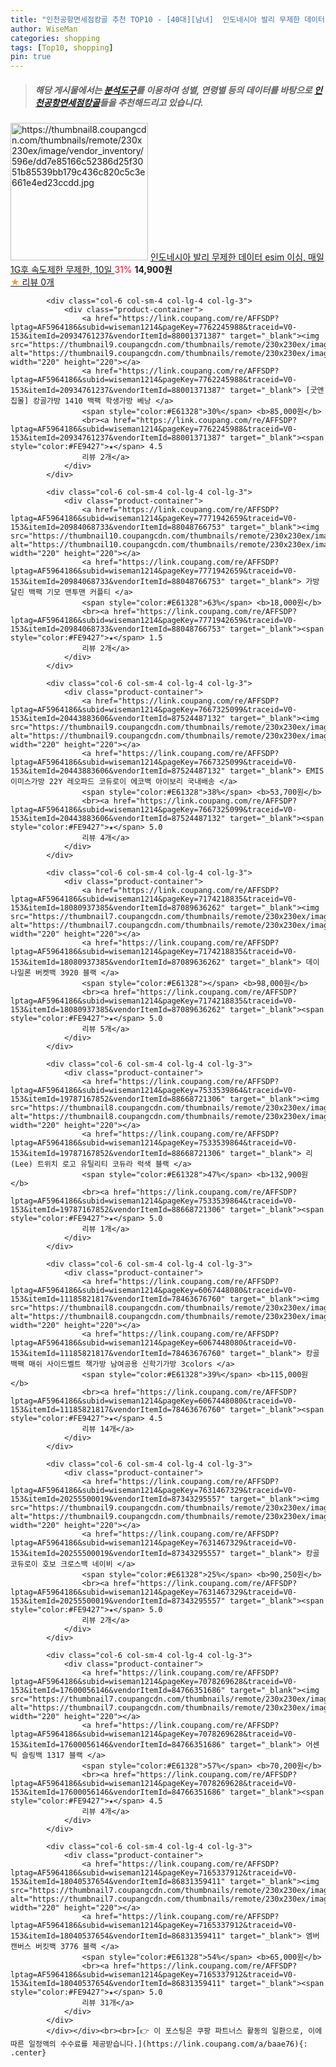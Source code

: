 ```yaml
---
title: "인천공항면세점캉골 추천 TOP10 - [40대][남녀]  인도네시아 발리 무제한 데이터 esim 이심, 매일1G후 속도제한 무제한, 10일 "
author: WiseMan
categories: shopping
tags: [Top10, shopping]
pin: true
---
```


> ##### 해당 게시물에서는 [**분석도구**](https://itemscout.io/)를 이용하여 **성별**, **연령별** 등의 데이터를 바탕으로 [**인천공항면세점캉골**](https://link.coupang.com/a/baae76)들을 추천해드리고 있습니다.
<div class="container"><div class="row">
            <div class="col-6 col-sm-4 col-lg-4 col-lg-3">
                <div class="product-container">
                    <a href="https://link.coupang.com/re/AFFSDP?lptag=AF5964186&subid=wiseman1214&pageKey=7876158176&traceid=V0-153&itemId=21527272275&vendorItemId=88580652851" target="_blank"><img src="https://thumbnail8.coupangcdn.com/thumbnails/remote/230x230ex/image/vendor_inventory/596e/dd7e85166c52386d25f3051b85539bb179c436c820c5c3e661e4ed23ccdd.jpg" alt="https://thumbnail8.coupangcdn.com/thumbnails/remote/230x230ex/image/vendor_inventory/596e/dd7e85166c52386d25f3051b85539bb179c436c820c5c3e661e4ed23ccdd.jpg" width="220" height="220"></a>
                    <a href="https://link.coupang.com/re/AFFSDP?lptag=AF5964186&subid=wiseman1214&pageKey=7876158176&traceid=V0-153&itemId=21527272275&vendorItemId=88580652851" target="_blank"> 인도네시아 발리 무제한 데이터 esim 이심, 매일1G후 속도제한 무제한, 10일 </a>
                    <span style="color:#E61328">31%</span> <b>14,900원</b>
                    <br><a href="https://link.coupang.com/re/AFFSDP?lptag=AF5964186&subid=wiseman1214&pageKey=7876158176&traceid=V0-153&itemId=21527272275&vendorItemId=88580652851" target="_blank"><span style="color:#FE9427">★</span> 
                    리뷰 0개</a>
                </div>
            </div>
            
            <div class="col-6 col-sm-4 col-lg-4 col-lg-3">
                <div class="product-container">
                    <a href="https://link.coupang.com/re/AFFSDP?lptag=AF5964186&subid=wiseman1214&pageKey=7762245988&traceid=V0-153&itemId=20934761237&vendorItemId=88001371387" target="_blank"><img src="https://thumbnail9.coupangcdn.com/thumbnails/remote/230x230ex/image/vendor_inventory/517f/1314d7444cc60528dcc12e96b958ca01a1acd8303aaaa19e5eda43a9ad95.jpg" alt="https://thumbnail9.coupangcdn.com/thumbnails/remote/230x230ex/image/vendor_inventory/517f/1314d7444cc60528dcc12e96b958ca01a1acd8303aaaa19e5eda43a9ad95.jpg" width="220" height="220"></a>
                    <a href="https://link.coupang.com/re/AFFSDP?lptag=AF5964186&subid=wiseman1214&pageKey=7762245988&traceid=V0-153&itemId=20934761237&vendorItemId=88001371387" target="_blank"> [굿앤칩몰] 캉골가방 1410 백팩 학생가방 베낭 </a>
                    <span style="color:#E61328">30%</span> <b>85,000원</b>
                    <br><a href="https://link.coupang.com/re/AFFSDP?lptag=AF5964186&subid=wiseman1214&pageKey=7762245988&traceid=V0-153&itemId=20934761237&vendorItemId=88001371387" target="_blank"><span style="color:#FE9427">★</span> 4.5
                    리뷰 2개</a>
                </div>
            </div>
            
            <div class="col-6 col-sm-4 col-lg-4 col-lg-3">
                <div class="product-container">
                    <a href="https://link.coupang.com/re/AFFSDP?lptag=AF5964186&subid=wiseman1214&pageKey=7771942659&traceid=V0-153&itemId=20984068733&vendorItemId=88048766753" target="_blank"><img src="https://thumbnail10.coupangcdn.com/thumbnails/remote/230x230ex/image/vendor_inventory/77e5/70f4445fe84e4ee8a8b071f4d9ad08f73624f05aa0f2bbfbbea95ddf31df.jpg" alt="https://thumbnail10.coupangcdn.com/thumbnails/remote/230x230ex/image/vendor_inventory/77e5/70f4445fe84e4ee8a8b071f4d9ad08f73624f05aa0f2bbfbbea95ddf31df.jpg" width="220" height="220"></a>
                    <a href="https://link.coupang.com/re/AFFSDP?lptag=AF5964186&subid=wiseman1214&pageKey=7771942659&traceid=V0-153&itemId=20984068733&vendorItemId=88048766753" target="_blank"> 가방달린 백팩 기모 맨투맨 커플티 </a>
                    <span style="color:#E61328">63%</span> <b>18,000원</b>
                    <br><a href="https://link.coupang.com/re/AFFSDP?lptag=AF5964186&subid=wiseman1214&pageKey=7771942659&traceid=V0-153&itemId=20984068733&vendorItemId=88048766753" target="_blank"><span style="color:#FE9427">★</span> 1.5
                    리뷰 2개</a>
                </div>
            </div>
            
            <div class="col-6 col-sm-4 col-lg-4 col-lg-3">
                <div class="product-container">
                    <a href="https://link.coupang.com/re/AFFSDP?lptag=AF5964186&subid=wiseman1214&pageKey=7667325099&traceid=V0-153&itemId=20443883606&vendorItemId=87524487132" target="_blank"><img src="https://thumbnail9.coupangcdn.com/thumbnails/remote/230x230ex/image/vendor_inventory/9b94/96668d1f1ed9dc228d43da53df71b88b2059c81ce8f35c07581abbf8293a.jpeg" alt="https://thumbnail9.coupangcdn.com/thumbnails/remote/230x230ex/image/vendor_inventory/9b94/96668d1f1ed9dc228d43da53df71b88b2059c81ce8f35c07581abbf8293a.jpeg" width="220" height="220"></a>
                    <a href="https://link.coupang.com/re/AFFSDP?lptag=AF5964186&subid=wiseman1214&pageKey=7667325099&traceid=V0-153&itemId=20443883606&vendorItemId=87524487132" target="_blank"> EMIS 이미스가방 22Y 레오파드 코듀로이 에코백 아이보리 국내배송 </a>
                    <span style="color:#E61328">38%</span> <b>53,700원</b>
                    <br><a href="https://link.coupang.com/re/AFFSDP?lptag=AF5964186&subid=wiseman1214&pageKey=7667325099&traceid=V0-153&itemId=20443883606&vendorItemId=87524487132" target="_blank"><span style="color:#FE9427">★</span> 5.0
                    리뷰 4개</a>
                </div>
            </div>
            
            <div class="col-6 col-sm-4 col-lg-4 col-lg-3">
                <div class="product-container">
                    <a href="https://link.coupang.com/re/AFFSDP?lptag=AF5964186&subid=wiseman1214&pageKey=7174218835&traceid=V0-153&itemId=18080937385&vendorItemId=87089636262" target="_blank"><img src="https://thumbnail7.coupangcdn.com/thumbnails/remote/230x230ex/image/vendor_inventory/90f3/0d7a25c9b1516143d220afc4a9e6e869536d23e393e16872a7dc49649044.jpg" alt="https://thumbnail7.coupangcdn.com/thumbnails/remote/230x230ex/image/vendor_inventory/90f3/0d7a25c9b1516143d220afc4a9e6e869536d23e393e16872a7dc49649044.jpg" width="220" height="220"></a>
                    <a href="https://link.coupang.com/re/AFFSDP?lptag=AF5964186&subid=wiseman1214&pageKey=7174218835&traceid=V0-153&itemId=18080937385&vendorItemId=87089636262" target="_blank"> 데이 나일론 버켓백 3920 블랙 </a>
                    <span style="color:#E61328"></span> <b>98,000원</b>
                    <br><a href="https://link.coupang.com/re/AFFSDP?lptag=AF5964186&subid=wiseman1214&pageKey=7174218835&traceid=V0-153&itemId=18080937385&vendorItemId=87089636262" target="_blank"><span style="color:#FE9427">★</span> 5.0
                    리뷰 5개</a>
                </div>
            </div>
            
            <div class="col-6 col-sm-4 col-lg-4 col-lg-3">
                <div class="product-container">
                    <a href="https://link.coupang.com/re/AFFSDP?lptag=AF5964186&subid=wiseman1214&pageKey=7533539864&traceid=V0-153&itemId=19787167852&vendorItemId=88668721306" target="_blank"><img src="https://thumbnail8.coupangcdn.com/thumbnails/remote/230x230ex/image/vendor_inventory/f175/04f16e00c1bf9963954fd504a99a6909aecef1cf6fbd720208e09d4570b0.jpg" alt="https://thumbnail8.coupangcdn.com/thumbnails/remote/230x230ex/image/vendor_inventory/f175/04f16e00c1bf9963954fd504a99a6909aecef1cf6fbd720208e09d4570b0.jpg" width="220" height="220"></a>
                    <a href="https://link.coupang.com/re/AFFSDP?lptag=AF5964186&subid=wiseman1214&pageKey=7533539864&traceid=V0-153&itemId=19787167852&vendorItemId=88668721306" target="_blank"> 리(Lee) 트위치 로고 유틸리티 코듀라 럭색 블랙 </a>
                    <span style="color:#E61328">47%</span> <b>132,900원</b>
                    <br><a href="https://link.coupang.com/re/AFFSDP?lptag=AF5964186&subid=wiseman1214&pageKey=7533539864&traceid=V0-153&itemId=19787167852&vendorItemId=88668721306" target="_blank"><span style="color:#FE9427">★</span> 5.0
                    리뷰 1개</a>
                </div>
            </div>
            
            <div class="col-6 col-sm-4 col-lg-4 col-lg-3">
                <div class="product-container">
                    <a href="https://link.coupang.com/re/AFFSDP?lptag=AF5964186&subid=wiseman1214&pageKey=6067448080&traceid=V0-153&itemId=11185821817&vendorItemId=78463676760" target="_blank"><img src="https://thumbnail8.coupangcdn.com/thumbnails/remote/230x230ex/image/vendor_inventory/308d/2413c12b9811e1213983c8a5350137afc66821c5ab861fe75cfb1d3486b5.jpg" alt="https://thumbnail8.coupangcdn.com/thumbnails/remote/230x230ex/image/vendor_inventory/308d/2413c12b9811e1213983c8a5350137afc66821c5ab861fe75cfb1d3486b5.jpg" width="220" height="220"></a>
                    <a href="https://link.coupang.com/re/AFFSDP?lptag=AF5964186&subid=wiseman1214&pageKey=6067448080&traceid=V0-153&itemId=11185821817&vendorItemId=78463676760" target="_blank"> 캉골 백팩 매쉬 사이드벨트 책가방 남여공용 신학기가방 3colors </a>
                    <span style="color:#E61328">39%</span> <b>115,000원</b>
                    <br><a href="https://link.coupang.com/re/AFFSDP?lptag=AF5964186&subid=wiseman1214&pageKey=6067448080&traceid=V0-153&itemId=11185821817&vendorItemId=78463676760" target="_blank"><span style="color:#FE9427">★</span> 4.5
                    리뷰 14개</a>
                </div>
            </div>
            
            <div class="col-6 col-sm-4 col-lg-4 col-lg-3">
                <div class="product-container">
                    <a href="https://link.coupang.com/re/AFFSDP?lptag=AF5964186&subid=wiseman1214&pageKey=7631467329&traceid=V0-153&itemId=20255500019&vendorItemId=87343295557" target="_blank"><img src="https://thumbnail9.coupangcdn.com/thumbnails/remote/230x230ex/image/vendor_inventory/ff6c/284c7cba9b7efa078bc8f116b55f2a32731cc317768c378594304a20491a.png" alt="https://thumbnail9.coupangcdn.com/thumbnails/remote/230x230ex/image/vendor_inventory/ff6c/284c7cba9b7efa078bc8f116b55f2a32731cc317768c378594304a20491a.png" width="220" height="220"></a>
                    <a href="https://link.coupang.com/re/AFFSDP?lptag=AF5964186&subid=wiseman1214&pageKey=7631467329&traceid=V0-153&itemId=20255500019&vendorItemId=87343295557" target="_blank"> 캉골 코듀로이 호보 크로스백 네이비 </a>
                    <span style="color:#E61328">25%</span> <b>90,250원</b>
                    <br><a href="https://link.coupang.com/re/AFFSDP?lptag=AF5964186&subid=wiseman1214&pageKey=7631467329&traceid=V0-153&itemId=20255500019&vendorItemId=87343295557" target="_blank"><span style="color:#FE9427">★</span> 5.0
                    리뷰 2개</a>
                </div>
            </div>
            
            <div class="col-6 col-sm-4 col-lg-4 col-lg-3">
                <div class="product-container">
                    <a href="https://link.coupang.com/re/AFFSDP?lptag=AF5964186&subid=wiseman1214&pageKey=7078269628&traceid=V0-153&itemId=17600056146&vendorItemId=84766351686" target="_blank"><img src="https://thumbnail7.coupangcdn.com/thumbnails/remote/230x230ex/image/vendor_inventory/ee9c/0584e1723440be2e0bf0a744e9d5c89cf134f58edaff1b74879409af1c8a.jpg" alt="https://thumbnail7.coupangcdn.com/thumbnails/remote/230x230ex/image/vendor_inventory/ee9c/0584e1723440be2e0bf0a744e9d5c89cf134f58edaff1b74879409af1c8a.jpg" width="220" height="220"></a>
                    <a href="https://link.coupang.com/re/AFFSDP?lptag=AF5964186&subid=wiseman1214&pageKey=7078269628&traceid=V0-153&itemId=17600056146&vendorItemId=84766351686" target="_blank"> 어센틱 슬링백 1317 블랙 </a>
                    <span style="color:#E61328">57%</span> <b>70,200원</b>
                    <br><a href="https://link.coupang.com/re/AFFSDP?lptag=AF5964186&subid=wiseman1214&pageKey=7078269628&traceid=V0-153&itemId=17600056146&vendorItemId=84766351686" target="_blank"><span style="color:#FE9427">★</span> 4.5
                    리뷰 4개</a>
                </div>
            </div>
            
            <div class="col-6 col-sm-4 col-lg-4 col-lg-3">
                <div class="product-container">
                    <a href="https://link.coupang.com/re/AFFSDP?lptag=AF5964186&subid=wiseman1214&pageKey=7165337912&traceid=V0-153&itemId=18040537654&vendorItemId=86831359411" target="_blank"><img src="https://thumbnail7.coupangcdn.com/thumbnails/remote/230x230ex/image/vendor_inventory/3d0c/d65f89eae650102f22dd471e01064c664025b7f036c4d961802fa0aa9c2e.jpg" alt="https://thumbnail7.coupangcdn.com/thumbnails/remote/230x230ex/image/vendor_inventory/3d0c/d65f89eae650102f22dd471e01064c664025b7f036c4d961802fa0aa9c2e.jpg" width="220" height="220"></a>
                    <a href="https://link.coupang.com/re/AFFSDP?lptag=AF5964186&subid=wiseman1214&pageKey=7165337912&traceid=V0-153&itemId=18040537654&vendorItemId=86831359411" target="_blank"> 엠버 캔버스 버킷백 3776 블랙 </a>
                    <span style="color:#E61328">54%</span> <b>65,000원</b>
                    <br><a href="https://link.coupang.com/re/AFFSDP?lptag=AF5964186&subid=wiseman1214&pageKey=7165337912&traceid=V0-153&itemId=18040537654&vendorItemId=86831359411" target="_blank"><span style="color:#FE9427">★</span> 5.0
                    리뷰 31개</a>
                </div>
            </div>
            </div></div><br><br>[👉 이 포스팅은 쿠팡 파트너스 활동의 일환으로, 이에 따른 일정액의 수수료를 제공받습니다.](https://link.coupang.com/a/baae76){: .center}